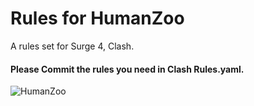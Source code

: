 # Rules for HumanZoo
A rules set for Surge 4, Clash.


#### Please Commit the rules you need in Clash Rules.yaml.

![HumanZoo](https://github.com/YIZHEV/Rules-for-HumanZoo/blob/master/Medias/HumanZoo.jpgg)
